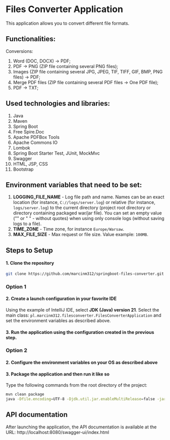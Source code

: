 # Files Converter Application

This application allows you to convert different file formats.

## Functionalities:
Conversions:
1. Word (DOC, DOCX) -> PDF;
2. PDF -> PNG (ZIP file containing several PNG files);
3. Images (ZIP file containing several JPG, JPEG, TIF, TIFF, GIF, BMP, PNG files) -> PDF;
4. Merge PDF files (ZIP file containing several PDF files -> One PDF file);
5. PDF -> TXT;

## Used technologies and libraries:
1. Java
2. Maven
3. Spring Boot
4. Free Spire.Doc
5. Apache PDFBox Tools
6. Apache Commons IO
7. Lombok
8. Spring Boot Starter Test, JUnit, MockMvc
9. Swagger
10. HTML, JSP, CSS
11. Bootstrap

## Environment variables that need to be set:
1. **LOGGING_FILE_NAME** - Log file path and name. Names can be an exact location (for instance, `C://logs/server.log`) or relative (for instance, `logs/server.log`) to the current directory (project root directory or directory containing packaged war/jar file). You can set an empty value ("" or " " - without quotes) when using only console logs (without saving logs to a file).
2. **TIME_ZONE** - Time zone, for instance `Europe/Warsaw`.
3. **MAX_FILE_SIZE** - Max request or file size. Value example: `100MB`.

## Steps to Setup

#### 1. Clone the repository

```bash
git clone https://github.com/marcinm312/springboot-files-converter.git
```

### Option 1

#### 2. Create a launch configuration in your favorite IDE

Using the example of IntelliJ IDE, select **JDK (Java) version 21**. Select the main class: `pl.marcinm312.filesconverter.FilesConverterApplication` and set the environment variables as described above.

#### 3. Run the application using the configuration created in the previous step.

### Option 2

#### 2. Configure the environment variables on your OS as described above

#### 3. Package the application and then run it like so

Type the following commands from the root directory of the project:
```bash
mvn clean package
java -Dfile.encoding=UTF-8 -Djdk.util.jar.enableMultiRelease=false -jar target/files-converter-0.0.1-SNAPSHOT.war
```

## API documentation
After launching the application, the API documentation is available at the URL:
http://localhost:8080/swagger-ui/index.html
